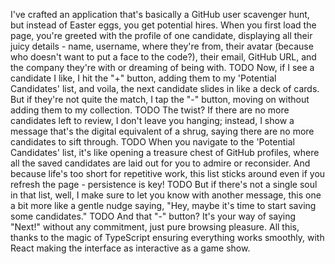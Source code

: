 I've crafted an application that's basically a GitHub user scavenger hunt, but instead of Easter eggs, you get potential hires. When you first load the page, you're greeted with the profile of one candidate, displaying all their juicy details - name, username, where they're from, their avatar (because who doesn't want to put a face to the code?), their email, GitHub URL, and the company they're with or dreaming of being with. TODO Now, if I see a candidate I like, I hit the "+" button, adding them to my 'Potential Candidates' list, and voila, the next candidate slides in like a deck of cards. But if they're not quite the match, I tap the "-" button, moving on without adding them to my collection. TODO The twist? If there are no more candidates left to review, I don't leave you hanging; instead, I show a message that's the digital equivalent of a shrug, saying there are no more candidates to sift through. TODO When you navigate to the 'Potential Candidates' list, it's like opening a treasure chest of GitHub profiles, where all the saved candidates are laid out for you to admire or reconsider. And because life's too short for repetitive work, this list sticks around even if you refresh the page - persistence is key! TODO But if there's not a single soul in that list, well, I make sure to let you know with another message, this one a bit more like a gentle nudge saying, "Hey, maybe it's time to start saving some candidates." TODO And that "-" button? It's your way of saying "Next!" without any commitment, just pure browsing pleasure. All this, thanks to the magic of TypeScript ensuring everything works smoothly, with React making the interface as interactive as a game show.